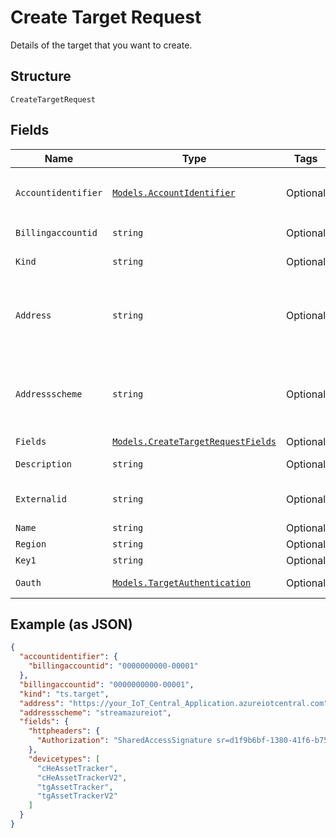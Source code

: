 
# Create Target Request

Details of the target that you want to create.

## Structure

`CreateTargetRequest`

## Fields

| Name | Type | Tags | Description |
|  --- | --- | --- | --- |
| `Accountidentifier` | [`Models.AccountIdentifier`](../../doc/models/account-identifier.md) | Optional | The ID of the authenticating billing account, in the format `{"billingaccountid":"1234567890-12345"}`. |
| `Billingaccountid` | `string` | Optional | The ID of the authenticating billing account. |
| `Kind` | `string` | Optional | Identifies the resource kind. Targets are ts.target. |
| `Address` | `string` | Optional | The endpoint for notifications or data streams. The format depends on the selected `addressscheme`.<br />`streamrest` requires a `host:port` value <br />`streamawsiot` requres a valid ARN. |
| `Addressscheme` | `string` | Optional | The transport format. Valid values are: <br />streamawsiot - streamed data to an AWS account <br />streamrest - streamed REST data to a defined endpoint. |
| `Fields` | [`Models.CreateTargetRequestFields`](../../doc/models/create-target-request-fields.md) | Optional | - |
| `Description` | `string` | Optional | Descriptive information about the target. |
| `Externalid` | `string` | Optional | Security identification string created by a POST /targets/actions/newextid request. |
| `Name` | `string` | Optional | Name of the target. |
| `Region` | `string` | Optional | AWS region value. |
| `Key1` | `string` | Optional | OAuth 2.0 bearer token. |
| `Oauth` | [`Models.TargetAuthentication`](../../doc/models/target-authentication.md) | Optional | OAuth 2 token and refresh token for TS to stream events to Target. |

## Example (as JSON)

```json
{
  "accountidentifier": {
    "billingaccountid": "0000000000-00001"
  },
  "billingaccountid": "0000000000-00001",
  "kind": "ts.target",
  "address": "https://your_IoT_Central_Application.azureiotcentral.com",
  "addressscheme": "streamazureiot",
  "fields": {
    "httpheaders": {
      "Authorization": "SharedAccessSignature sr=d1f9b6bf-1380-41f6-b757-d9805e48392b&sig=EF5tnXClw3MWkb84OkIOUhMH%2FaS1DRD2nXT69QR8RD8%3D&skn=TSCCtoken&se=1648827260410"
    },
    "devicetypes": [
      "cHeAssetTracker",
      "cHeAssetTrackerV2",
      "tgAssetTracker",
      "tgAssetTrackerV2"
    ]
  }
}
```

